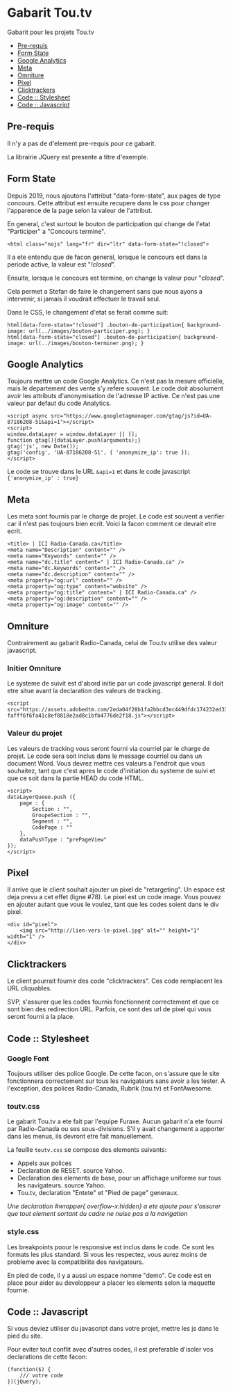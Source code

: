 # Gabarit Tou.tv
Gabarit pour les projets Tou.tv

- [Pre-requis](#pre-requis)
- [Form State](#form-state)
- [Google Analytics](#google-analytics)
- [Meta](#meta)
- [Omniture](#omniture)
- [Pixel](#pixel)
- [Clicktrackers](#clicktrackers)
- [Code :: Stylesheet](#code-stylesheet)
- [Code :: Javascript](#code-javascript)



## Pre-requis
Il n'y a pas de d'element pre-requis pour ce gabarit.

La librairie JQuery est presente a titre d'exemple.


## Form State
Depuis 2019, nous ajoutons l'attribut "data-form-state", aux pages de type concours.
Cette attribut est ensuite recupere dans le css pour changer l'apparence de la page selon la valeur de l'attribut.

En general, c'est surtout le bouton de participation qui change de l'etat "Participer" a "Concours termine".

```
<html class="nojs" lang="fr" dir="ltr" data-form-state="!closed">
```

Il a ete entendu que de facon general, lorsque le concours est dans la periode active, la valeur est "*!closed*".

Ensuite, lorsque le concours est termine, on change la valeur pour "*closed*".

Cela permet a Stefan de faire le changement sans que nous ayons a intervenir, si jamais il voudrait effectuer le travail seul.

Dans le CSS, le changement d'etat se ferait comme suit:

```
html[data-form-state="!closed"] .bouton-de-participation{ background-image: url(../images/bouton-participer.png); }
html[data-form-state="closed"] .bouton-de-participation{ background-image: url(../images/bouton-terminer.png); }
```

## Google Analytics
Toujours mettre un code Google Analytics. Ce n'est pas la mesure officielle, mais le departement des vente s'y refere souvent.
Le code doit absolument avoir les attributs d'anonymisation de l'adresse IP active. Ce n'est pas une valeur par defaut du code Analytics.

```
<script async src="https://www.googletagmanager.com/gtag/js?id=UA-87186208-51&api=1"></script>
<script>
window.dataLayer = window.dataLayer || [];
function gtag(){dataLayer.push(arguments);}
gtag('js', new Date());
gtag('config', 'UA-87186208-51', { 'anonymize_ip': true });
</script>
```
Le code se trouve dans le URL `&api=1` et dans le code javascript `{'anonymize_ip' : true}`

## Meta
Les meta sont fournis par le charge de projet. Le code est souvent a verifier car il n'est pas toujours bien ecrit.
Voici la facon comment ce devrait etre ecrit.

```
<title> | ICI Radio-Canada.ca</title>
<meta name="Description" content="" />
<meta name="Keywords" content="" />
<meta name="dc.title" content=" | ICI Radio-Canada.ca" />
<meta name="dc.keywords" content="" />
<meta name="dc.description" content="" />
<meta property="og:url" content="" />
<meta property="og:type" content="website" />
<meta property="og:title" content=" | ICI Radio-Canada.ca" />
<meta property="og:description" content="" />
<meta property="og:image" content="" />
```


## Omniture
Contrairement au gabarit Radio-Canada, celui de Tou.tv utilise des valeur javascript.

### Initier Omniture
Le systeme de suivit est d'abord initie par un code javascript general. Il doit etre situe avant la declaration des valeurs de tracking.

```
<script src="https://assets.adobedtm.com/2eda04f28b1fa2bbcd3ec449dfdc174232ed3359/satelliteLib-fafff6f6fa41c8ef8818e2ad8c1bfb4776de2f18.js"></script>
```
### Valeur du projet
Les valeurs de tracking vous seront fourni via courriel par le charge de projet. Le code sera soit inclus dans le message courriel ou dans un document Word. Vous devrez mettre ces valeurs a l'endroit que vous souhaitez, tant que c'est apres le code d'initiation du systeme de suivi et que ce soit dans la partie HEAD du code HTML.

```
<script>
dataLayerQueue.push ({
	page : {
		Section : "",
		GroupeSection : "",
		Segment : "",
		CodePage : ""
	},
	dataPushType : "prePageView"
});
</script>
```

## Pixel
Il arrive que le client souhait ajouter un pixel de "retargeting". Un espace est deja prevu a cet effet (ligne #78).
Le pixel est un code image. Vous pouvez en ajouter autant que vous le voulez, tant que les codes soient dans le div pixel.

```
<div id="pixel">
	<img src="http://lien-vers-le-pixel.jpg" alt="" height="1" width="1" />
</div>
```

## Clicktrackers
Le client pourrait fournir des code "clicktrackers". Ces code remplacent les URL cliquables.

SVP, s'assurer que les codes fournis fonctionnent correctement et que ce sont bien des redirection URL.
Parfois, ce sont des url de pixel qui vous seront fourni a la place.


## Code :: Stylesheet
### Google Font
Toujours utiliser des police Google. De cette facon, on s'assure que le site fonctionnera correctement sur tous les navigateurs sans avoir a les tester.
A l'exception, des polices Radio-Canada, Rubrik (tou.tv) et FontAwesome.

### toutv.css
Le gabarit Tou.tv a ete fait par l'equipe Furaxe. Aucun gabarit n'a ete fourni par Radio-Canada ou ses sous-divisions.
S'il y avait changement a apporter dans les menus, ils devront etre fait manuellement.

La feuille `toutv.css` se compose des elements suivants:
- Appels aux polices
- Declaration de RESET. source Yahoo.
- Declaration des elements de base, pour un affichage uniforme sur tous les navigateurs. source Yahoo.
- Tou.tv, declaration "Entete" et "Pied de page" generaux.

*Une declaration #wrapper{ overflow-x:hidden} a ete ajoute pour s'assurer que tout element sortant du cadre ne nuise pas a la navigation*

### style.css
Les breakpoints poour le responsive est inclus dans le code. Ce sont les formats les plus standard.
Si vous les respectez, vous aurez moins de probleme avec la compatibilite des navigateurs.

En pied de code, il y a aussi un espace nomme "demo". Ce code est en place pour aider au developpeur a placer les elements selon la maquette fournie.

## Code :: Javascript
Si vous deviez utiliser du javascript dans votre projet, mettre les js dans le pied du site.

Pour eviter tout conflit avec d'autres codes, il est preferable d'isoler vos declarations de cette facon:

```
(function($) {
	/// votre code
})(jQuery);
```
